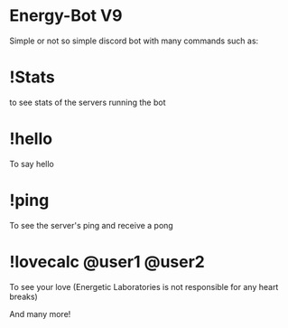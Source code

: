 # Energy-Bot V9
Simple or not so simple discord bot with many commands such as:

# !Stats
to see stats of the servers running the bot

# !hello
To say hello

# !ping
To see the server's ping and receive a pong

# !lovecalc @user1 @user2
To see your love (Energetic Laboratories is not responsible for any heart breaks)

And many more!
